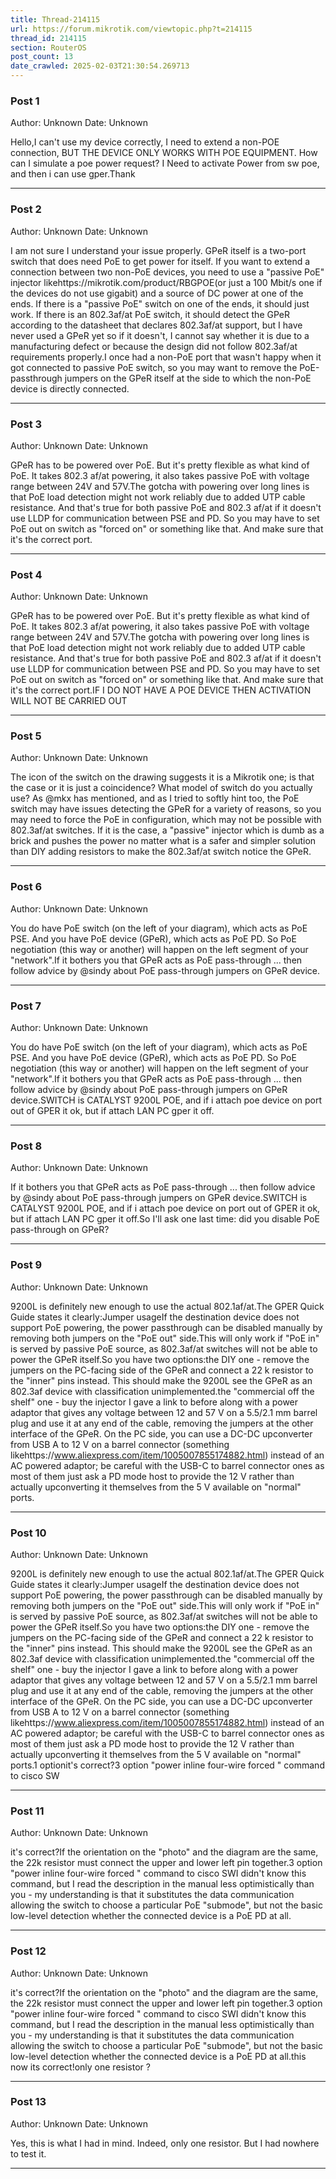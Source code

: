 ```yaml
---
title: Thread-214115
url: https://forum.mikrotik.com/viewtopic.php?t=214115
thread_id: 214115
section: RouterOS
post_count: 13
date_crawled: 2025-02-03T21:30:54.269713
---
```


### Post 1
Author: Unknown
Date: Unknown

Hello,I can't use my device correctly, I need to extend a non-POE connection, BUT THE DEVICE ONLY WORKS WITH POE EQUIPMENT. How can I simulate a poe power request? I Need to activate Power from sw poe, and then i can use gper.Thank

---
### Post 2
Author: Unknown
Date: Unknown

I am not sure I understand your issue properly. GPeR itself is a two-port switch that does need PoE to get power for itself. If you want to extend a connection between two non-PoE devices, you need to use a "passive PoE" injector likehttps://mikrotik.com/product/RBGPOE(or just a 100 Mbit/s one if the devices do not use gigabit) and a source of DC power at one of the ends. If there is a "passive PoE" switch on one of the ends, it should just work. If there is an 802.3af/at PoE switch, it should detect the GPeR according to the datasheet that declares 802.3af/at support, but I have never used a GPeR yet so if it doesn't, I cannot say whether it is due to a manufacturing defect or because the design did not follow 802.3af/at requirements properly.I once had a non-PoE port that wasn't happy when it got connected to passive PoE switch, so you may want to remove the PoE-passthrough jumpers on the GPeR itself at the side to which the non-PoE device is directly connected.

---
### Post 3
Author: Unknown
Date: Unknown

GPeR has to be powered over PoE. But it's pretty flexible as what kind of PoE. It takes 802.3 af/at powering, it also takes passive PoE with voltage range between 24V and 57V.The gotcha with powering over long lines is that PoE load detection might not work reliably due to added UTP cable resistance. And that's true for both passive PoE and 802.3 af/at if it doesn't use LLDP for communication between PSE and PD. So you may have to set PoE out on switch as "forced on" or something like that. And make sure that it's the correct port.

---
### Post 4
Author: Unknown
Date: Unknown

GPeR has to be powered over PoE. But it's pretty flexible as what kind of PoE. It takes 802.3 af/at powering, it also takes passive PoE with voltage range between 24V and 57V.The gotcha with powering over long lines is that PoE load detection might not work reliably due to added UTP cable resistance. And that's true for both passive PoE and 802.3 af/at if it doesn't use LLDP for communication between PSE and PD. So you may have to set PoE out on switch as "forced on" or something like that. And make sure that it's the correct port.IF I DO NOT HAVE A POE DEVICE THEN ACTIVATION WILL NOT BE CARRIED OUT

---
### Post 5
Author: Unknown
Date: Unknown

The icon of the switch on the drawing suggests it is a Mikrotik one; is that the case or it is just a coincidence? What model of switch do you actually use? As @mkx has mentioned, and as I tried to softly hint too, the PoE switch may have issues detecting the GPeR for a variety of reasons, so you may need to force the PoE in configuration, which may not be possible with 802.3af/at switches. If it is the case, a "passive" injector which is dumb as a brick and pushes the power no matter what is a safer and simpler solution than DIY adding resistors to make the 802.3af/at switch notice the GPeR.

---
### Post 6
Author: Unknown
Date: Unknown

You do have PoE switch (on the left of your diagram), which acts as PoE PSE. And you have PoE device (GPeR), which acts as PoE PD. So PoE negotiation (this way or another) will happen on the left segment of your "network".If it bothers you that GPeR acts as PoE pass-through ... then follow advice by @sindy about PoE pass-through jumpers on GPeR device.

---
### Post 7
Author: Unknown
Date: Unknown

You do have PoE switch (on the left of your diagram), which acts as PoE PSE. And you have PoE device (GPeR), which acts as PoE PD. So PoE negotiation (this way or another) will happen on the left segment of your "network".If it bothers you that GPeR acts as PoE pass-through ... then follow advice by @sindy about PoE pass-through jumpers on GPeR device.SWITCH is CATALYST 9200L POE, and if i attach poe device on port out of GPER it ok, but if attach LAN PC gper it off.

---
### Post 8
Author: Unknown
Date: Unknown

If it bothers you that GPeR acts as PoE pass-through ... then follow advice by @sindy about PoE pass-through jumpers on GPeR device.SWITCH is CATALYST 9200L POE, and if i attach poe device on port out of GPER it ok, but if attach LAN PC gper it off.So I'll ask one last time: did you disable PoE pass-through on GPeR?

---
### Post 9
Author: Unknown
Date: Unknown

9200L is definitely new enough to use the actual 802.1af/at.The GPER Quick Guide states it clearly:Jumper usageIf the destination device does not support PoE powering, the power passthrough can be disabled manually by removing both jumpers on the "PoE out" side.This will only work if "PoE in" is served by passive PoE source, as 802.3af/at switches will not be able to power the GPeR itself.So you have two options:the DIY one - remove the jumpers on the PC-facing side of the GPeR and connect a 22 k resistor to the "inner" pins instead. This should make the 9200L see the GPeR as an 802.3af device with classification unimplemented.the "commercial off the shelf" one - buy the injector I gave a link to before along with a power adaptor that gives any voltage between 12 and 57 V on a 5.5/2.1 mm barrel plug and use it at any end of the cable, removing the jumpers at the other interface of the GPeR. On the PC side, you can use a DC-DC upconverter from USB A to 12 V on a barrel connector (something likehttps://www.aliexpress.com/item/1005007855174882.html) instead of an AC powered adaptor; be careful with the USB-C to barrel connector ones as most of them just ask a PD mode host to provide the 12 V rather than actually upconverting it themselves from the 5 V available on "normal" ports.

---
### Post 10
Author: Unknown
Date: Unknown

9200L is definitely new enough to use the actual 802.1af/at.The GPER Quick Guide states it clearly:Jumper usageIf the destination device does not support PoE powering, the power passthrough can be disabled manually by removing both jumpers on the "PoE out" side.This will only work if "PoE in" is served by passive PoE source, as 802.3af/at switches will not be able to power the GPeR itself.So you have two options:the DIY one - remove the jumpers on the PC-facing side of the GPeR and connect a 22 k resistor to the "inner" pins instead. This should make the 9200L see the GPeR as an 802.3af device with classification unimplemented.the "commercial off the shelf" one - buy the injector I gave a link to before along with a power adaptor that gives any voltage between 12 and 57 V on a 5.5/2.1 mm barrel plug and use it at any end of the cable, removing the jumpers at the other interface of the GPeR. On the PC side, you can use a DC-DC upconverter from USB A to 12 V on a barrel connector (something likehttps://www.aliexpress.com/item/1005007855174882.html) instead of an AC powered adaptor; be careful with the USB-C to barrel connector ones as most of them just ask a PD mode host to provide the 12 V rather than actually upconverting it themselves from the 5 V available on "normal" ports.1 optionit's correct?3 option "power inline four-wire forced " command to cisco SW

---
### Post 11
Author: Unknown
Date: Unknown

it's correct?If the orientation on the "photo" and the diagram are the same, the 22k resistor must connect the upper and lower left pin together.3 option "power inline four-wire forced " command to cisco SWI didn't know this command, but I read the description in the manual less optimistically than you - my understanding is that it substitutes the data communication allowing the switch to choose a particular PoE "submode", but not the basic low-level detection whether the connected device is a PoE PD at all.

---
### Post 12
Author: Unknown
Date: Unknown

it's correct?If the orientation on the "photo" and the diagram are the same, the 22k resistor must connect the upper and lower left pin together.3 option "power inline four-wire forced " command to cisco SWI didn't know this command, but I read the description in the manual less optimistically than you - my understanding is that it substitutes the data communication allowing the switch to choose a particular PoE "submode", but not the basic low-level detection whether the connected device is a PoE PD at all.this now its correct!only one resistor ?

---
### Post 13
Author: Unknown
Date: Unknown

Yes, this is what I had in mind. Indeed, only one resistor. But I had nowhere to test it.

---
